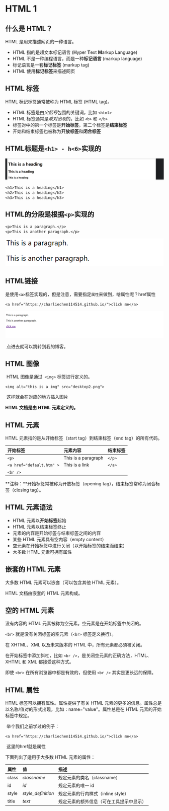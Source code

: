 # HTML 1

## 什么是 HTML？

HTML 是用来描述网页的一种语言。

- HTML 指的是超文本标记语言 (**H**yper **T**ext **M**arkup **L**anguage)
- HTML 不是一种编程语言，而是一种**标记语言** (markup language)
- 标记语言是一套**标记标签** (markup tag)
- HTML 使用**标记标签**来描述网页

## HTML 标签

HTML 标记标签通常被称为 HTML 标签 (HTML tag)。

- HTML 标签是由*尖括号*包围的关键词，比如 `<html>`
- HTML 标签通常是*成对出现*的，比如 `<b>` 和 `</b>`
- 标签对中的第一个标签是**开始标签**，第二个标签是**结束标签**
- 开始和结束标签也被称为**开放标签**和**闭合标签**

## HTML标题是`<h1> - h<6>`实现的

![image-20231117160519061](./html-1/image-20231117160519061.png)

```
<h1>This is a heading</h1>
<h2>This is a heading</h2>
<h3>This is a heading</h3>
```

## HTML的分段是根据`<p>`实现的

```
<p>This is a paragraph.</p>
<p>This is another paragraph.</p>
```

![image-20231117160611192](./html-1/image-20231117160611192.png)

## HTML链接

​		是使用`<a>`标签实现的，但是注意，需要指定`属性`来做到，啥属性呢？href属性

```
<a href="https://charliechen114514.github.io/">click me</a>
```

![image-20231117160819346](./html-1/image-20231117160819346.png)

​		点进去就可以跳转到我的博客。

## HTML 图像

​		HTML 图像是通过` <img>` 标签进行定义的。

```
<img alt="this is a img" src="desktop2.png">
```

​		这样就会在对应的地方插入图片

**HTML 文档是由 HTML 元素定义的。**

## HTML 元素

HTML 元素指的是从开始标签（start tag）到结束标签（end tag）的所有代码。

| 开始标签                  | 元素内容            | 结束标签 |
| :------------------------ | :------------------ | :------- |
| `<p>`                     | This is a paragraph | `</p>`   |
| `<a href="default.htm" >` | This is a link      | `</a>`   |
| `<br />`                  |                     |          |

**注释：**开始标签常被称为开放标签（opening tag），结束标签常称为闭合标签（closing tag）。

## HTML 元素语法

- HTML 元素以**开始标签**起始
- HTML 元素以结束标签终止
- 元素的内容是开始标签与结束标签之间的内容
- 某些 HTML 元素具有空内容（empty content）
- 空元素在开始标签中进行关闭（以开始标签的结束而结束）
- 大多数 HTML 元素可拥有属性

## 嵌套的 HTML 元素

大多数 HTML 元素可以嵌套（可以包含其他 HTML 元素）。

HTML 文档由嵌套的 HTML 元素构成。

## 空的 HTML 元素

没有内容的 HTML 元素被称为空元素。空元素是在开始标签中关闭的。

`<br>` 就是没有关闭标签的空元素（`<br>` 标签定义换行）。

在 XHTML、XML 以及未来版本的 HTML 中，所有元素都必须被关闭。

在开始标签中添加斜杠，比如 `<br />`，是关闭空元素的正确方法，HTML、XHTML 和 XML 都接受这种方式。

即使 `<br>` 在所有浏览器中都是有效的，但使用 `<br />` 其实是更长远的保障。

## HTML 属性

HTML 标签可以拥有属性。属性提供了有关 HTML 元素的更多的信息。属性总是以名称/值对的形式出现，比如：name="value"。属性总是在 HTML 元素的开始标签中规定。

​		举个我们之前学过的例子：

```
<a href="https://charliechen114514.github.io/">click me</a>
```

​		这里的href就是属性

下面列出了适用于大多数 HTML 元素的属性：

| 属性  | 值                 | 描述                                     |
| :---- | :----------------- | :--------------------------------------- |
| class | *classname*        | 规定元素的类名（classname）              |
| id    | *id*               | 规定元素的唯一 id                        |
| style | *style_definition* | 规定元素的行内样式（inline style）       |
| title | *text*             | 规定元素的额外信息（可在工具提示中显示） |






